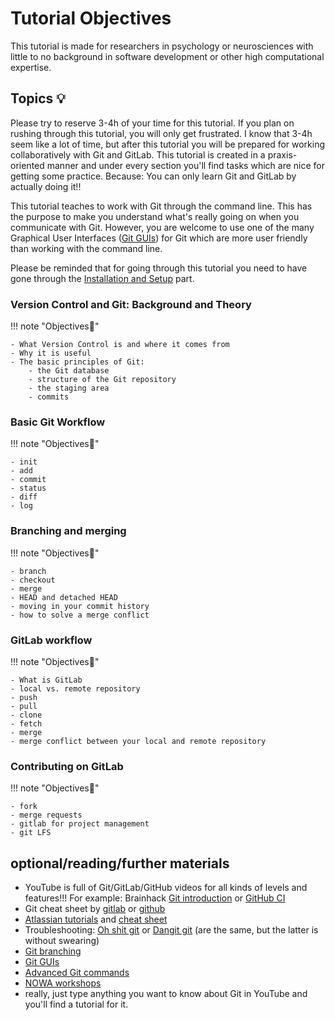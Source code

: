 # Tutorial Objectives

This tutorial is made for researchers in psychology or neurosciences with little to no background in software development or other high computational expertise.

## Topics 💡

Please try to reserve 3-4h of your time for this tutorial. If you plan on rushing through this tutorial, you will only get frustrated. I know that 3-4h seem like a lot of time, but after this tutorial you will be prepared for working collaboratively with Git and GitLab. This tutorial is created in a praxis-oriented manner and under every section you'll find tasks which are nice for getting some practice. Because: You can only learn Git and GitLab by actually doing it!!

This tutorial teaches to work with Git through the command line. This has the purpose to make you understand what's really going on when you communicate with Git. However, you are welcome to use one of the many Graphical User Interfaces ([Git GUIs](https://git-scm.com/downloads/guis)) for Git which are more user friendly than working with the command line. 

Please be reminded that for going through this tutorial you need to have gone through the [Installation and Setup](setup.md) part.

### Version Control and Git: Background and Theory

!!! note "Objectives📍"

    - What Version Control is and where it comes from
    - Why it is useful
    - The basic principles of Git:
        - the Git database
        - structure of the Git repository
        - the staging area
        - commits

### Basic Git Workflow

!!! note "Objectives📍"

    - init
    - add
    - commit
    - status
    - diff
    - log

### Branching and merging

!!! note "Objectives📍"

    - branch
    - checkout
    - merge
    - HEAD and detached HEAD
    - moving in your commit history
    - how to solve a merge conflict

### GitLab workflow

!!! note "Objectives📍"

    - What is GitLab
    - local vs. remote repository
    - push
    - pull
    - clone
    - fetch
    - merge
    - merge conflict between your local and remote repository

### Contributing on GitLab

!!! note "Objectives📍"

    - fork
    - merge requests
    - gitlab for project management
    - git LFS

## optional/reading/further materials

- YouTube is full of Git/GitLab/GitHub videos for all kinds of levels and features!!! For example: Brainhack [Git introduction](https://youtu.be/fBgxmpk9C4I?si=im33MV2V0PV8uM0k) or [GitHub CI](https://youtu.be/VibDC49ZAJE?si=587WHWe1nZQzHIay)
- Git cheat sheet by [gitlab](https://about.gitlab.com/images/press/git-cheat-sheet.pdf) or [github](https://education.github.com/git-cheat-sheet-education.pdf)
- [Atlassian tutorials](https://www.atlassian.com/git/tutorials) and [cheat sheet](https://www.atlassian.com/git/tutorials/atlassian-git-cheatsheet)
- Troubleshooting: [Oh shit git](https://ohshitgit.com/) or [Dangit git](https://dangitgit.com/) (are the same, but the latter is without swearing)
- [Git branching](https://learngitbranching.js.org/?locale=de_DE)
- [Git GUIs](https://git-scm.com/downloads/guis) 
- [Advanced Git commands](https://www.atlassian.com/git/tutorials/advanced-overview)
- [NOWA workshops](https://sfbs.pages.uni-marburg.de/sfb135/nowa/nowa.site/tutorial/)
- really, just type anything you want to know about Git in YouTube and you'll find a tutorial for it. 